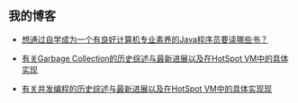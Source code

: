 ## 我的博客

* [想通过自学成为一个有良好计算机专业素养的Java程序员要读哪些书？](https://github.com/codefollower/My-Blog/issues/1)

* [有关Garbage Collection的历史综述与最新进展以及在HotSpot VM中的具体实现](http://hllvm.group.iteye.com/group/topic/41086)

* [有关并发编程的历史综述与最新进展以及在HotSpot VM中的具体实现现](http://hllvm.group.iteye.com/group/topic/40608)
